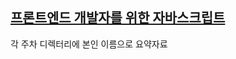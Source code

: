 ## [프론트엔드 개발자를 위한 자바스크립트](http://www.yes24.com/Product/Goods/8858182?scode=029)

각 주차 디렉터리에 본인 이름으로 요약자료 
